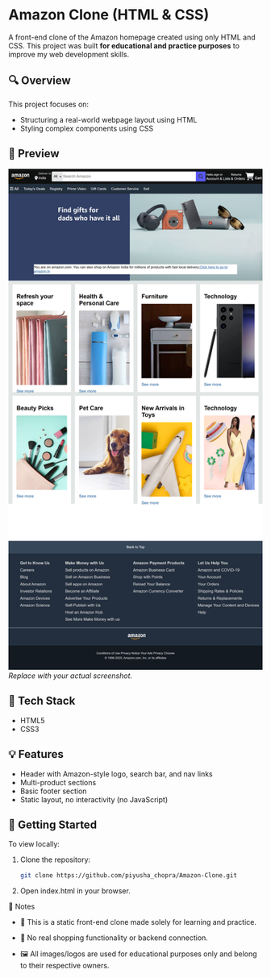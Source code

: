 # Amazon Clone (HTML & CSS)

A front-end clone of the Amazon homepage created using only HTML and CSS. This project was built **for educational and practice purposes** to improve my web development skills.

## 🔍 Overview

This project focuses on:

- Structuring a real-world webpage layout using HTML
- Styling complex components using CSS

## 📸 Preview

![Amazon Clone Screenshot](/Amazon%20Clone/Amazon%20Clone%20(Resources)/screenshot.png) 
*Replace with your actual screenshot.*

## 🧰 Tech Stack

- HTML5
- CSS3


## 💡 Features

- Header with Amazon-style logo, search bar, and nav links
- Multi-product sections 
- Basic footer section
- Static layout, no interactivity (no JavaScript)

## 🚀 Getting Started

To view locally:

1. Clone the repository:
   ```bash
   git clone https://github.com/piyusha_chopra/Amazon-Clone.git

2. Open index.html in your browser.


📌 Notes
* 🔧 This is a static front-end clone made solely for learning and practice.

* 🛑 No real shopping functionality or backend connection.

* 🖼️ All images/logos are used for educational purposes only and belong to their respective owners.

